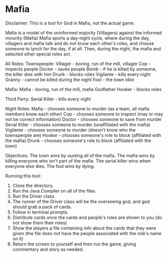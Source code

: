 Mafia
====================

Disclaimer: This is a tool for God in Mafia, not the actual game. 

Mafia is a model of the uninformed majority (Villagers) against the informed minority (Mafia)
Mafia sports a day-night cycle, where during the day, villagers and mafia talk and do not know each other's roles, and choose
someone to lynch for the day, if at all. Then, during the night, the mafia and selected other special roles act. 

All Roles:
Townspeople:
Villager - boring, run of the mill, villager
Cop - inspects people
Doctor - saves people
Bomb - if he is killed by someone, the killer dies with him
Drunk - blocks roles
Vigilante - kills every night
Granny - cannot be killed during the night
Fool - the town idiot

Mafia:
Mafia - boring, run of the mill, mafia
Godfather
Hooker - blocks roles

Third Party:
Serial Killer - kills every night


Night Roles:
Mafia - chooses someone to murder (as a team, all mafia members know each other)
Cop - chooses someone to inspect (may or may not be correct information)
Doctor - chooses someone to save from murder
Serial Killer - chooses someone to murder (unaffiliated with the mafia)
Vigilante - chooses someone to murder (doesn't know who the townspeople are)
Hooker - chooses someone's role to block (affiliated with the mafia)
Drunk - chooses someone's role to block (affiliated with the town)

Objectives:
The town wins by ousting all of the mafia.
The mafia wins by killing everyone who isn't part of the mafia.
The serial killer wins when everyone else dies.
The fool wins by dying.

Running this tool:
1. Clone the directory.
2. Run the Java Compiler on all of the files.
3. Run the Driver class.
4. The runner of the Driver class will be the overseeing god, and god should grab a pack of cards.
5. Follow in terminal prompts. 
6. Distribute cards once the cards and people's roles are shown to you (do not show them their roles)
7. Show the players a file containing info about the cards that they were given (the file does not have the people associated with the role's name on it)
8. Return the screen to yourself and then run the game, giving commentary and story as needed.
